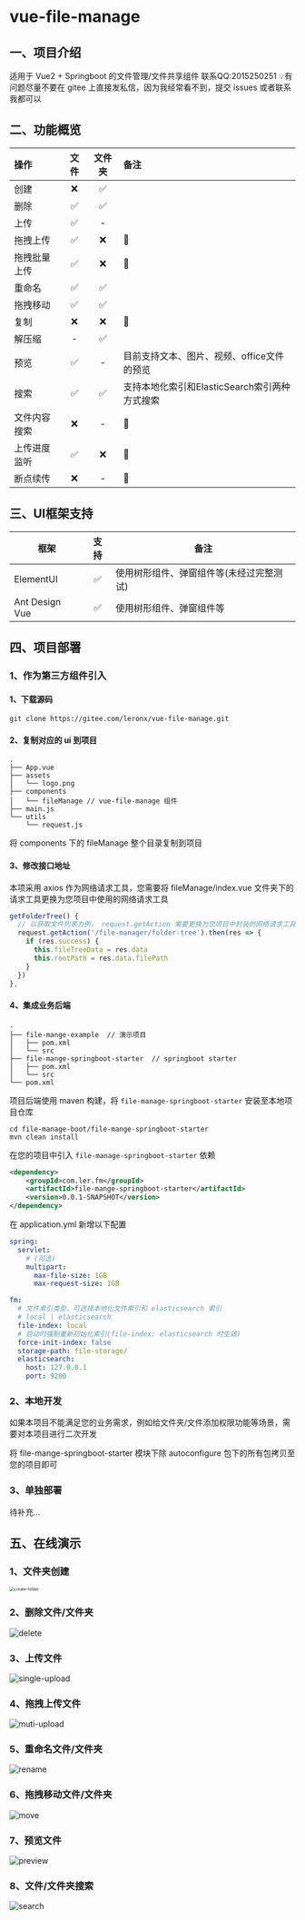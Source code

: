 # vue-file-manage

## 一、项目介绍

适用于 Vue2 + Springboot 的文件管理/文件共享组件
联系QQ:2015250251
💡有问题尽量不要在 gitee 上直接发私信，因为我经常看不到，提交 issues 或者联系我都可以

## 二、功能概览

| 操作         | 文件 | 文件夹 | 备注                                          |
| :----------- | :--: | :----: | :-------------------------------------------- |
| 创建         |  ❌   |   ✅    |                                               |
| 删除         |  ✅   |   ✅    |                                               |
| 上传         |  ✅   |   -    |                                               |
| 拖拽上传     |  ✅   |   ❌    | 📅                                             |
| 拖拽批量上传 |  ✅   |   ❌    | 📅                                             |
| 重命名       |  ✅   |   ✅    |                                               |
| 拖拽移动     |  ✅   |   ✅    |                                               |
| 复制         |  ❌   |   ❌    | 📅                                             |
| 解压缩       |  -   |   ✅    |                                               |
| 预览         |  ✅   |   -    | 目前支持文本、图片、视频、office文件的预览    |
| 搜索         |  ✅   |   ✅    | 支持本地化索引和ElasticSearch索引两种方式搜索 |
| 文件内容搜索 |  ❌   |   -    | 📅                                             |
| 上传进度监听 |  ✅   |   ❌    | 📅                                             |
| 断点续传     |  ❌   |   -    | 🤔                                             |

## 三、UI框架支持

| 框架           | 支持 | 备注                     |
| -------------- | :--: | ------------------------ |
| ElementUI      |  ✅   | 使用树形组件、弹窗组件等(未经过完整测试) |
| Ant Design Vue |  ✅   | 使用树形组件、弹窗组件等 |

## 四、项目部署

### 1、作为第三方组件引入

#### 1、下载源码

```shell
git clone https://gitee.com/leronx/vue-file-manage.git
```

#### 2、复制对应的 ui 到项目

```
.
├── App.vue
├── assets
│   └── logo.png
├── components
│   └── fileManage // vue-file-manage 组件
├── main.js
└── utils
    └── request.js
```

将 components 下的 fileManage 整个目录复制到项目

#### 3、修改接口地址

本项采用 axios 作为网络请求工具，您需要将 fileManage/index.vue 文件夹下的请求工具更换为您项目中使用的网络请求工具

```js
getFolderTree() {
  // 以获取文件列表为例， request.getAction 需要更换为您项目中封装的网络请求工具
  request.getAction('/file-manager/folder-tree').then(res => {
    if (res.success) {
      this.fileTreeData = res.data
      this.rootPath = res.data.filePath
    }
  })
},
```

#### 4、集成业务后端

```
.
├── file-mange-example  // 演示项目
│   ├── pom.xml
│   └── src
├── file-mange-springboot-starter  // springboot starter
│   ├── pom.xml
│   └── src
└── pom.xml
```



项目后端使用 maven 构建，将 `file-manage-springboot-starter` 安装至本地项目仓库

```shell
cd file-manage-boot/file-mange-springboot-starter
mvn clean install
```

在您的项目中引入 `file-manage-springboot-starter` 依赖

```xml
<dependency>
    <groupId>com.ler.fm</groupId>
    <artifactId>file-mange-springboot-starter</artifactId>
    <version>0.0.1-SNAPSHOT</version>
</dependency>
```

在 application.yml 新增以下配置

```yml
spring:
  servlet:
  	# (可选)
    multipart:
      max-file-size: 1GB
      max-request-size: 1GB

fm:
  # 文件索引类型，可选择本地化文件索引和 elasticsearch 索引
  # local | elasticsearch
  file-index: local
  # 启动时强制重新初始化索引(file-index: elasticsearch 时生效)
  force-init-index: false
  storage-path: file-storage/
  elasticsearch:
    host: 127.0.0.1
    port: 9200
```

### 2、本地开发

如果本项目不能满足您的业务需求，例如给文件夹/文件添加权限功能等场景，需要对本项目进行二次开发

将 file-mange-springboot-starter 模块下除  autoconfigure 包下的所有包拷贝至您的项目即可

### 3、单独部署

待补充...

## 五、在线演示

### 1、文件夹创建

<img src="images/create-folder.gif" alt="create-folder" style="zoom:50%;" />

### 2、删除文件/文件夹

![delete](images/delete.gif)

### 3、上传文件

![single-upload](images/single-upload.gif)

### 4、拖拽上传文件

![muti-upload](images/muti-upload.gif)

### 5、重命名文件/文件夹

![rename](images/rename.gif)

### 6、拖拽移动文件/文件夹

![move](images/move.gif)

### 7、预览文件

![preview](images/preview.gif)

### 8、文件/文件夹搜索

![search](images/search.gif)

